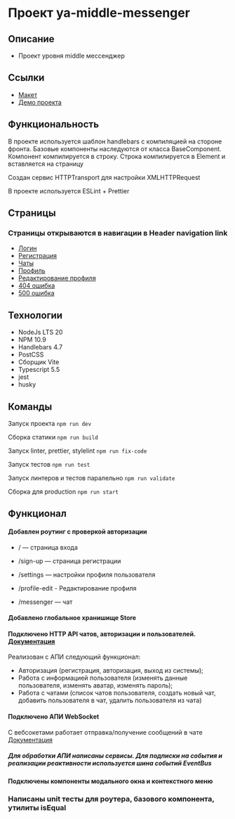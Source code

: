 # Проект ya-middle-messenger
## Описание
- Проект уровня middle мессенджер


## Ссылки
- [Макет](https://www.figma.com/design/jF5fFFzgGOxQeB4CmKWTiE/Chat_external_link?node-id=0-1&node-type=canvas&t=MCYvBYcriLqDxmgU-0)
- [Демо проекта](https://ansnekit.netlify.app/)


## Функциональность
В проекте используется шаблон handlebars с компиляцией на стороне фронта. 
Базовые компоненты наследуются от класса BaseComponent. Компонент компилируется в строку. Строка компилируется в Element и вставляется на страницу

Создан сервис HTTPTransport для настройки XMLHTTPRequest

В проекте используется ESLint + Prettier

## Страницы
### Страницы открываются в навигации в Header navigation link
- [Логин](https://ansnekit.netlify.app)
- [Регистрация](https://ansnekit.netlify.app/sign-up)
- [Чаты](https://ansnekit.netlify.app/messenger)
- [Профиль](https://ansnekit.netlify.app/settings)
- [Редактирование профиля](https://ansnekit.netlify.app/profile-edit)
- [404 ошибка](https://ansnekit.netlify.app/*)
- [500 ошибка](https://ansnekit.netlify.app/server-error)


## Технологии
- NodeJs LTS 20
- NPM 10.9
- Handlebars 4.7
- PostCSS
- Сборщик Vite
- Typescript 5.5
- jest
- husky


## Команды
Запуск проекта `npm run dev`

Сборка статики `npm run build`

Запуск linter, prettier, stylelint `npm run fix-code`

Запуск тестов `npm run test`

Запуск линтеров и тестов паралельно `npm run validate`

Сборка для production `npm run start`

## Функционал
#### Добавлен роутинг с проверкой авторизации

- / — страница входа

- /sign-up — страница регистрации

- /settings — настройки профиля пользователя

- /profile-edit - Редактирование профиля

- /messenger — чат

#### Добавлено глобальное хранишище Store

#### Подключено HTTP API чатов, авторизации и пользователей. [Документация](https://ya-praktikum.tech/api/v2/swagger/#/)

Реализован с АПИ следующий функционал:
- Авторизация (регистрация, авторизация, выход из системы);
- Работа с информацией пользователя (изменять данные пользователя, изменять аватар, изменять пароль);
- Работа с чатами (список чатов пользователя, создать новый чат, добавить пользователя в чат, удалить пользователя из чата)

#### Подключено АПИ WebSocket
С вебсокетами работает отправка/получение сообщений в чате [Документация](https://ya-praktikum.tech/api/v2/openapi/ws)

##### Для обработки АПИ написаны сервисы. Для подписки на события и реализации реактивности используется шина событий EventBus

#### Подключены компоненты модального окна и контекстного меню

### Написаны unit тесты для роутера, базового компонента, утилиты isEqual
